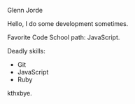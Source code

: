 Glenn Jorde

Hello, I do some development sometimes.

Favorite Code School path: JavaScript.

Deadly skills:
* Git
* JavaScript
* Ruby

kthxbye.
